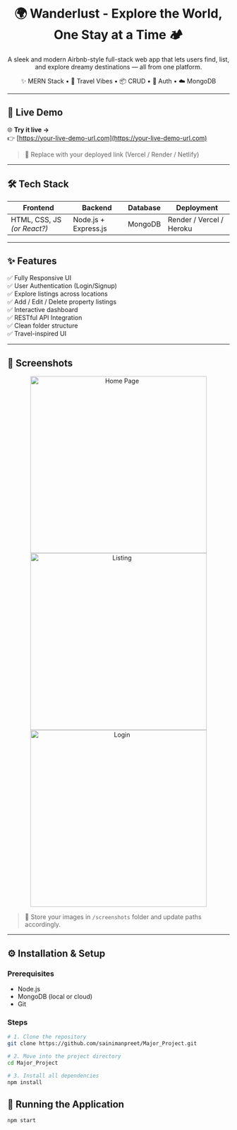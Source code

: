 <h1 align="center">🌍 Wanderlust - Explore the World, One Stay at a Time 🏕️</h1>

<p align="center">
A sleek and modern Airbnb-style full-stack web app that lets users find, list, and explore dreamy destinations — all from one platform.
</p>

<p align="center">
✨ MERN Stack • 🧭 Travel Vibes • 📦 CRUD • 🔐 Auth • ☁️ MongoDB
</p>

---

## 🔗 Live Demo

🌐 **Try it live →**  
👉 [https://your-live-demo-url.com](https://your-live-demo-url.com)

> 📝 Replace with your deployed link (Vercel / Render / Netlify)

---

## 🛠️ Tech Stack

<div align="center">

| Frontend        | Backend        | Database | Deployment |
|-----------------|----------------|----------|------------|
| HTML, CSS, JS *(or React?)* | Node.js + Express.js | MongoDB | Render / Vercel / Heroku |

</div>

---

## ✨ Features

✅ Fully Responsive UI  
✅ User Authentication (Login/Signup)  
✅ Explore listings across locations  
✅ Add / Edit / Delete property listings  
✅ Interactive dashboard  
✅ RESTful API Integration  
✅ Clean folder structure  
✅ Travel-inspired UI

---

## 📸 Screenshots

<p align="center">
  <img src="screenshots/home.png" width="400" alt="Home Page"/>
  <img src="screenshots/listing.png" width="400" alt="Listing"/>
  <img src="screenshots/login.png" width="400" alt="Login"/>
</p>

> 📁 Store your images in `/screenshots` folder and update paths accordingly.

---

## ⚙️ Installation & Setup

### Prerequisites

- Node.js
- MongoDB (local or cloud)
- Git

### Steps

```bash
# 1. Clone the repository
git clone https://github.com/sainimanpreet/Major_Project.git

# 2. Move into the project directory
cd Major_Project

# 3. Install all dependencies
npm install
```
## 🚀 Running the Application
```bash
npm start
```

